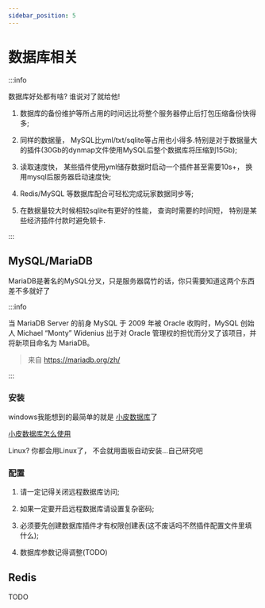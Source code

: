 ```yaml
---
sidebar_position: 5
---
```


# 数据库相关

:::info

数据库好处都有啥? 谁说对了就给他!

1. 数据库的备份维护等所占用的时间远比将整个服务器停止后打包压缩备份快得多;
   
2. 同样的数据量， MySQL比yml/txt/sqlite等占用也小得多.特别是对于数据量大的插件(30Gb的dynmap文件使用MySQL后整个数据库将压缩到15Gb);
   
3. 读取速度快， 某些插件使用yml储存数据时启动一个插件甚至需要10s+， 换用mysql后服务器启动速度快;
   
4. Redis/MySQL 等数据库配合可轻松完成玩家数据同步等;
   
5. 在数据量较大时候相较sqlite有更好的性能， 查询时需要的时间短， 特别是某些经济插件付款时避免顿卡.

:::
## MySQL/MariaDB

MariaDB是著名的MySQL分叉，只是服务器腐竹的话，你只需要知道这两个东西差不多就好了

:::info

当 MariaDB Server 的前身 MySQL 于 2009 年被 Oracle 收购时，MySQL 创始人 Michael “Monty” Widenius 出于对 Oracle 管理权的担忧而分叉了该项目，并将新项目命名为 MariaDB。

> 来自 https://mariadb.org/zh/

:::

### 安装

windows我能想到的最简单的就是 [小皮数据库](https://www.xp.cn/download.html)了

[小皮数据库怎么使用](https://cn.bing.com/search?q=%E5%B0%8F%E7%9A%AE%E6%95%B0%E6%8D%AE%E5%BA%93%E6%80%8E%E4%B9%88%E4%BD%BF%E7%94%A8)

Linux? 你都会用Linux了， 不会就用面板自动安装...自己研究吧

### 配置

1. 请一定记得关闭远程数据库访问;
   
2. 如果一定要开启远程数据库请设置复杂密码;
   
3. 必须要先创建数据库插件才有权限创建表(这不废话吗不然插件配置文件里填什么);
   
4. 数据库参数记得调整(TODO)

## Redis

TODO

